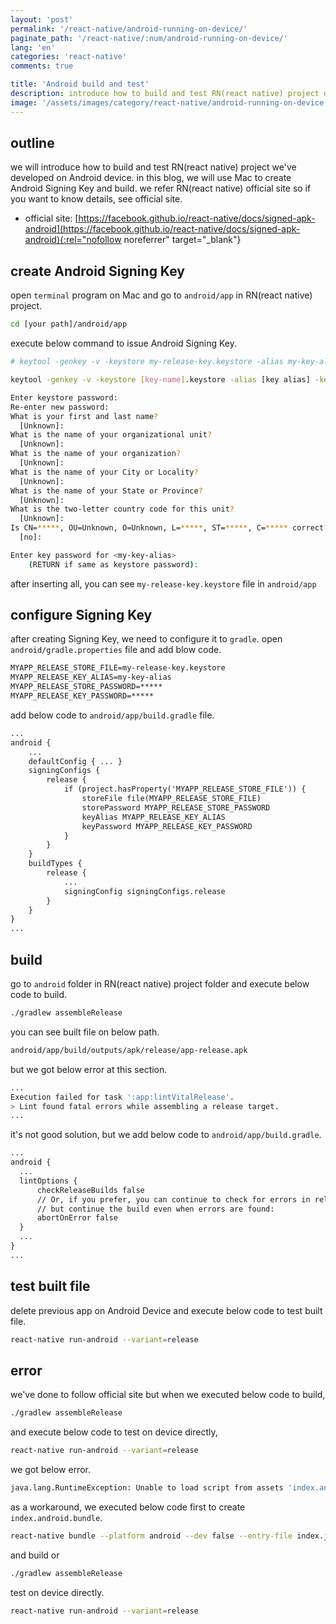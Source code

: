 ```yaml
---
layout: 'post'
permalink: '/react-native/android-running-on-device/'
paginate_path: '/react-native/:num/android-running-on-device/'
lang: 'en'
categories: 'react-native'
comments: true

title: 'Android build and test'
description: introduce how to build and test RN(react native) project on Android device.
image: '/assets/images/category/react-native/android-running-on-device.jpg'
---
```



## outline
we will introduce how to build and test RN(react native) project  we've developed on Android device. in this blog, we will use Mac to create Android Signing Key and build. we refer RN(react native) official site so if you want to know details, see official site.

- official site: [https://facebook.github.io/react-native/docs/signed-apk-android](https://facebook.github.io/react-native/docs/signed-apk-android){:rel="nofollow noreferrer" target="_blank"}

## create Android Signing Key
open ```terminal``` program on Mac and go to ```android/app``` in RN(react native) project.

```bash
cd [your path]/android/app
```

execute below command to issue Android Signing Key.

```bash
# keytool -genkey -v -keystore my-release-key.keystore -alias my-key-alias -keyalg RSA -keysize 2048 -validity 10000

keytool -genkey -v -keystore [key-name].keystore -alias [key alias] -keyalg RSA -keysize 2048 -validity 10000

Enter keystore password:
Re-enter new password:
What is your first and last name?
  [Unknown]:
What is the name of your organizational unit?
  [Unknown]:
What is the name of your organization?
  [Unknown]:
What is the name of your City or Locality?
  [Unknown]:
What is the name of your State or Province?
  [Unknown]:
What is the two-letter country code for this unit?
  [Unknown]:
Is CN=*****, OU=Unknown, O=Unknown, L=*****, ST=*****, C=***** correct?
  [no]:

Enter key password for <my-key-alias>
    (RETURN if same as keystore password):
```

after inserting all, you can see ```my-release-key.keystore``` file in ```android/app```

## configure Signing Key
after creating Signing Key, we need to configure it to ```gradle```. open ```android/gradle.properties``` file and add blow code.

```xml
MYAPP_RELEASE_STORE_FILE=my-release-key.keystore
MYAPP_RELEASE_KEY_ALIAS=my-key-alias
MYAPP_RELEASE_STORE_PASSWORD=*****
MYAPP_RELEASE_KEY_PASSWORD=*****
```

add below code to ```android/app/build.gradle``` file.

```xml
...
android {
    ...
    defaultConfig { ... }
    signingConfigs {
        release {
            if (project.hasProperty('MYAPP_RELEASE_STORE_FILE')) {
                storeFile file(MYAPP_RELEASE_STORE_FILE)
                storePassword MYAPP_RELEASE_STORE_PASSWORD
                keyAlias MYAPP_RELEASE_KEY_ALIAS
                keyPassword MYAPP_RELEASE_KEY_PASSWORD
            }
        }
    }
    buildTypes {
        release {
            ...
            signingConfig signingConfigs.release
        }
    }
}
...
```

## build
go to ```android``` folder in RN(react native) project folder and execute below code to build.

```bash
./gradlew assembleRelease
```

you can see built file on below path.

```bash
android/app/build/outputs/apk/release/app-release.apk
```

but we got below error at this section.

```bash
...
Execution failed for task ':app:lintVitalRelease'.
> Lint found fatal errors while assembling a release target.
...
```

it's not good solution, but we add below code to ```android/app/build.gradle```.

```xml
...
android {
  ...
  lintOptions {
      checkReleaseBuilds false
      // Or, if you prefer, you can continue to check for errors in release builds,
      // but continue the build even when errors are found:
      abortOnError false
  }
  ...
}
...
```


## test built file
delete previous app on Android Device and execute below code to test built file.

```bash
react-native run-android --variant=release
```

## error
we've done to follow official site but when we executed below code to build,

```bash
./gradlew assembleRelease
```

and execute below code to test on device directly,

```bash
react-native run-android --variant=release
```

we got below error.

```bash
java.lang.RuntimeException: Unable to load script from assets 'index.android.bundle'. Make sure your bundle is packaged correctly or you're running a packager server.
```

as a workaround, we executed below code first to create ```index.android.bundle```.

```bash
react-native bundle --platform android --dev false --entry-file index.js --bundle-output android/app/src/main/assets/index.android.bundle
```

and build or

```bash
./gradlew assembleRelease
```

test on device directly.

```bash
react-native run-android --variant=release
```